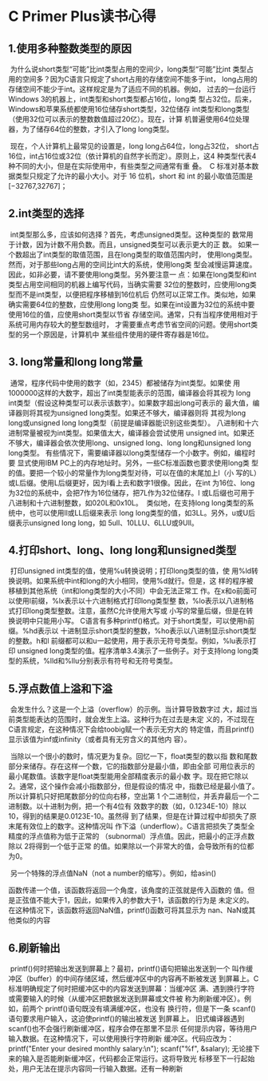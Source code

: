 # C Primer Plus读书心得

## 1.使用多种整数类型的原因

​		为什么说short类型“可能”比int类型占用的空间少，long类型“可能”比int
类型占用的空间多？因为C语言只规定了short占用的存储空间不能多于int，
long占用的存储空间不能少于int。这样规定是为了适应不同的机器。例如，
过去的一台运行Windows 3的机器上，int类型和short类型都占16位，long类
型占32位。后来，Windows和苹果系统都使用16位储存short类型，32位储存
int类型和long类型（使用32位可以表示的整数数值超过20亿）。现在，计算
机普遍使用64位处理器，为了储存64位的整数，才引入了long long类型。

​		现在，个人计算机上最常见的设置是，long long占64位，long占32位，
short占16位，int占16位或32位（依计算机的自然字长而定）。原则上，这4
种类型代表4种不同的大小，但是在实际使用中，有些类型之间通常有重
叠。
​		C 标准对基本数据类型只规定了允许的最小大小。对于 16 位机，short
和 int 的最小取值范围是[−32767,32767]；

## 2.int类型的选择

​		int类型那么多，应该如何选择？首先，考虑unsigned类型。这种类型的
数常用于计数，因为计数不用负数。而且，unsigned类型可以表示更大的正
数。
​		如果一个数超出了int类型的取值范围，且在long类型的取值范围内时，
使用long类型。然而，对于那些long占用的空间比int大的系统，使用long类
型会减慢运算速度。因此，如非必要，请不要使用long类型。另外要注意一
点：如果在long类型和int类型占用空间相同的机器上编写代码，当确实需要
32位的整数时，应使用long类型而不是int类型，以便把程序移植到16位机后
仍然可以正常工作。类似地，如果确实需要64位的整数，应使用long long类
型。
​		如果在int设置为32位的系统中要使用16位的值，应使用short类型以节省
存储空间。通常，只有当程序使用相对于系统可用内存较大的整型数组时，
才需要重点考虑节省空间的问题。使用short类型的另一个原因是，计算机中
某些组件使用的硬件寄存器是16位。

## 3. long常量和long long常量

​		通常，程序代码中使用的数字（如，2345）都被储存为int类型。如果使
用1000000这样的大数字，超出了int类型能表示的范围，编译器会将其视为
long int类型（假设这种类型可以表示该数字）。如果数字超出long可表示的
最大值，编译器则将其视为unsigned long类型。如果还不够大，编译器则将
其视为long long或unsigned long long类型（前提是编译器能识别这些类型）。
​		八进制和十六进制常量被视为int类型。如果值太大，编译器会尝试使用
unsigned int。如果还不够大，编译器会依次使用long、unsigned long、long
long和unsigned long long类型。
​		有些情况下，需要编译器以long类型储存一个小数字。例如，编程时要
显式使用IBM PC上的内存地址时。另外，一些C标准函数也要求使用long类
型的值。要把一个较小的常量作为long类型对待，可以在值的末尾加上l（小
写的L）或L后缀。使用L后缀更好，因为l看上去和数字1很像。因此，在int
为16位、long为32位的系统中，会把7作为16位储存，把7L作为32位储存。l
或L后缀也可用于八进制和十六进制整数，如020L和0x10L。
​		类似地，在支持long long类型的系统中，也可以使用ll或LL后缀来表示
long long类型的值，如3LL。另外，u或U后缀表示unsigned long long，如
5ull、10LLU、6LLU或9Ull。

## 4.打印short、long、long long和unsigned类型

​		打印unsigned int类型的值，使用%u转换说明；打印long类型的值，使
用%ld转换说明。如果系统中int和long的大小相同，使用%d就行。但是，这
样的程序被移植到其他系统（int和long类型的大小不同）中会无法正常工
作。在x和o前面可以使用l前缀，%lx表示以十六进制格式打印long类型整
数，%lo表示以八进制格式打印long类型整数。注意，虽然C允许使用大写或
小写的常量后缀，但是在转换说明中只能用小写。
​		C语言有多种printf()格式。对于short类型，可以使用h前缀。%hd表示以
十进制显示short类型的整数，%ho表示以八进制显示short类型的整数。h和l
前缀都可以和u一起使用，用于表示无符号类型。例如，%lu表示打印
unsigned long类型的值。程序清单3.4演示了一些例子。对于支持long long类
型的系统，%lld和%llu分别表示有符号和无符号类型。

## 5.浮点数值上溢和下溢

​		会发生什么？这是一个上溢（overflow）的示例。当计算导致数字过
大，超过当前类型能表达的范围时，就会发生上溢。这种行为在过去是未定
义的，不过现在C语言规定，在这种情况下会给toobig赋一个表示无穷大的
特定值，而且printf()显示该值为inf或infinity（或者具有无穷含义的其他内
容）。

​		当除以一个很小的数时，情况更为复杂。回忆一下，float类型的数以指
数和尾数部分来储存。存在这样一个数，它的指数部分是最小值，即由全部
可用位表示的最小尾数值。该数字是float类型能用全部精度表示的最小数
字。现在把它除以 2。通常，这个操作会减小指数部分，但是假设的情况
中，指数已经是最小值了。所以计算机只好把尾数部分的位向右移，空出第
1 个二进制位，并丢弃最后一个二进制数。以十进制为例，把一个有4位有
效数字的数（如，0.1234E-10）除以10，得到的结果是0.0123E-10。虽然得
到了结果，但是在计算过程中却损失了原末尾有效位上的数字。这种情况叫
作下溢（underflow）。C语言把损失了类型全精度的浮点值称为低于正常的
（subnormal）浮点值。因此，把最小的正浮点数除以 2将得到一个低于正常
的值。如果除以一个非常大的值，会导致所有的位都为0。

​		另一个特殊的浮点值NaN（not a number的缩写）。例如，给asin()

函数传递一个值，该函数将返回一个角度，该角度的正弦就是传入函数的
值。但是正弦值不能大于1，因此，如果传入的参数大于1，该函数的行为是
未定义的。在这种情况下，该函数将返回NaN值，printf()函数可将其显示为
nan、NaN或其他类似的内容

## 6.刷新输出

​		printf()何时把输出发送到屏幕上？最初，printf()语句把输出发送到一个
叫作缓冲区（buffer）的中间存储区域，然后缓冲区中的内容再不断被发送
到屏幕上。C 标准明确规定了何时把缓冲区中的内容发送到屏幕：当缓冲区
满、遇到换行字符或需要输入的时候（从缓冲区把数据发送到屏幕或文件被
称为刷新缓冲区）。例如，前两个 printf()语句既没有填满缓冲区，也没有
换行符，但是下一条 scanf()语句要求用户输入，这迫使printf()的输出被发送
到屏幕上。
​		旧式编译器遇到scanf()也不会强行刷新缓冲区，程序会停在那里不显示
任何提示内容，等待用户输入数据。在这种情况下，可以使用换行字符刷新
缓冲区。代码应改为：
​		printf("Enter your desired monthly salary:\n");
​		scanf("%f", &salary);
​		无论接下来的输入是否能刷新缓冲区，代码都会正常运行。这将导致光
标移至下一行起始处，用户无法在提示内容同一行输入数据。还有一种刷新



